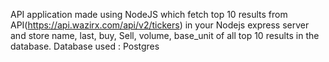 API application made using NodeJS which fetch top 10 results from API(https://api.wazirx.com/api/v2/tickers) in your Nodejs express server 
and store name, last, buy, Sell, volume, base_unit of all top 10 results in the database.
Database used : Postgres
